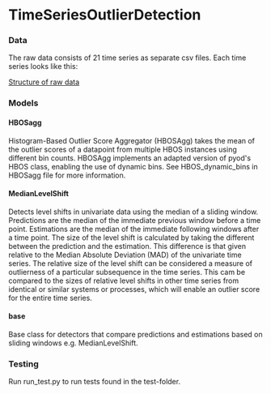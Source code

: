 # TimeSeriesOutlierDetection


### Data
The raw data consists of 21 time series as separate csv files. Each time series
looks like this:

[Structure of raw data](figures/raw_data_structure.png)

### Models

#### HBOSagg
Histogram-Based Outlier Score Aggregator (HBOSAgg) takes the mean of the 
outlier scores of a datapoint from multiple HBOS instances using different bin counts. 
HBOSAgg implements an adapted version of pyod's HBOS class, enabling the 
use of dynamic bins. See HBOS_dynamic_bins in HBOSagg file for more information.

#### MedianLevelShift
Detects level shifts in univariate data using the median of a sliding window.
Predictions are the median of the immediate previous window before a time point.
Estimations are the median of the immediate following windows after a time point.
The size of the level shift is calculated by taking the different between the 
prediction and the estimation. This difference is that given relative to the Median
Absolute Deviation (MAD) of the univariate time series. The relative size of the level
shift can be considered a measure of outlierness of a particular subsequence in the time series.
This cam be compared to the sizes of relative level shifts in other time series from 
identical or similar systems or processes, which will enable an outlier score for the entire
time series. 

#### base
Base class for detectors that compare predictions and estimations based on sliding windows e.g.
MedianLevelShift.

### Testing
Run run_test.py to run tests found in the test-folder.